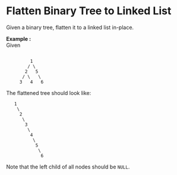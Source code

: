 # Flatten Binary Tree to Linked List
Given a binary tree, flatten it to a linked list in-place.

**Example :**  
Given

```

         1
        / \
       2   5
      / \   \
     3   4   6

```

The flattened tree should look like:

```
   1
    \
     2
      \
       3
        \
         4
          \
           5
            \
             6

```

Note that the left child of all nodes should be `NULL`.
